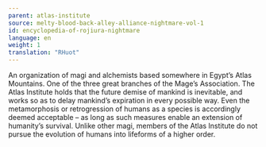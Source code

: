 ```yaml
---
parent: atlas-institute
source: melty-blood-back-alley-alliance-nightmare-vol-1
id: encyclopedia-of-rojiura-nightmare
language: en
weight: 1
translation: "RHuot"
---
```


An organization of magi and alchemists based somewhere in Egypt’s Atlas Mountains. One of the three great branches of the Mage’s Association. The Atlas Institute holds that the future demise of mankind is inevitable, and works so as to delay mankind’s expiration in every possible way. Even the metamorphosis or retrogression of humans as a species is accordingly deemed acceptable – as long as such measures enable an extension of humanity’s survival. Unlike other magi, members of the Atlas Institute do not pursue the evolution of humans into lifeforms of a higher order.
